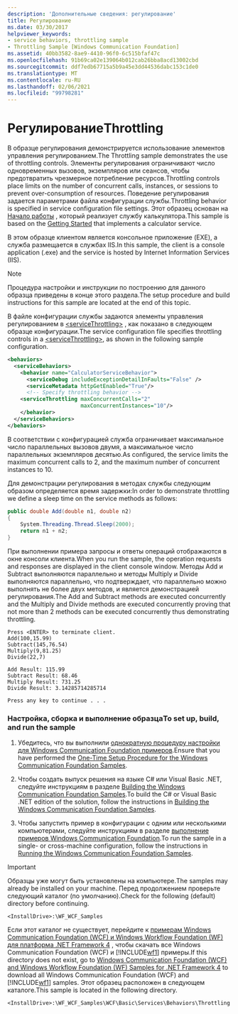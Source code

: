 ```yaml
---
description: 'Дополнительные сведения: регулирование'
title: Регулирование
ms.date: 03/30/2017
helpviewer_keywords:
- service behaviors, throttling sample
- Throttling Sample [Windows Communication Foundation]
ms.assetid: 40bb3582-8ae9-4410-96f0-6c515bfaf47c
ms.openlocfilehash: 91b69ca02e139064b012cab26bba8acd13002cbd
ms.sourcegitcommit: ddf7edb67715a5b9a45e3dd44536dabc153c1de0
ms.translationtype: MT
ms.contentlocale: ru-RU
ms.lasthandoff: 02/06/2021
ms.locfileid: "99798281"
---
```

# <a name="throttling"></a><span data-ttu-id="f9ef6-103">Регулирование</span><span class="sxs-lookup"><span data-stu-id="f9ef6-103">Throttling</span></span>

<span data-ttu-id="f9ef6-104">В образце регулирования демонстрируется использование элементов управления регулированием.</span><span class="sxs-lookup"><span data-stu-id="f9ef6-104">The Throttling sample demonstrates the use of throttling controls.</span></span> <span data-ttu-id="f9ef6-105">Элементы регулирования ограничивают число одновременных вызовов, экземпляров или сеансов, чтобы предотвратить чрезмерное потребление ресурсов.</span><span class="sxs-lookup"><span data-stu-id="f9ef6-105">Throttling controls place limits on the number of concurrent calls, instances, or sessions to prevent over-consumption of resources.</span></span> <span data-ttu-id="f9ef6-106">Поведение регулирования задается параметрами файла конфигурации службы.</span><span class="sxs-lookup"><span data-stu-id="f9ef6-106">Throttling behavior is specified in service configuration file settings.</span></span> <span data-ttu-id="f9ef6-107">Этот образец основан на [Начало работы](getting-started-sample.md) , который реализует службу калькулятора.</span><span class="sxs-lookup"><span data-stu-id="f9ef6-107">This sample is based on the [Getting Started](getting-started-sample.md) that implements a calculator service.</span></span>  
  
 <span data-ttu-id="f9ef6-108">В этом образце клиентом является консольное приложение (EXE), а служба размещается в службах IIS.</span><span class="sxs-lookup"><span data-stu-id="f9ef6-108">In this sample, the client is a console application (.exe) and the service is hosted by Internet Information Services (IIS).</span></span>  
  
> [!NOTE]
> <span data-ttu-id="f9ef6-109">Процедура настройки и инструкции по построению для данного образца приведены в конце этого раздела.</span><span class="sxs-lookup"><span data-stu-id="f9ef6-109">The setup procedure and build instructions for this sample are located at the end of this topic.</span></span>  
  
 <span data-ttu-id="f9ef6-110">В файле конфигурации службы задаются элементы управления регулированием в [\<serviceThrottling>](../../configure-apps/file-schema/wcf/servicethrottling.md) , как показано в следующем образце конфигурации.</span><span class="sxs-lookup"><span data-stu-id="f9ef6-110">The service configuration file specifies throttling controls in a [\<serviceThrottling>](../../configure-apps/file-schema/wcf/servicethrottling.md), as shown in the following sample configuration.</span></span>  
  
```xml  
<behaviors>  
  <serviceBehaviors>  
    <behavior name="CalculatorServiceBehavior">  
      <serviceDebug includeExceptionDetailInFaults="False" />  
      <serviceMetadata httpGetEnabled="True"/>  
      <!-- Specify throttling behavior -->  
    <serviceThrottling maxConcurrentCalls="2"  
                       maxConcurrentInstances="10"/>  
    </behavior>  
  </serviceBehaviors>  
</behaviors>  
```  
  
 <span data-ttu-id="f9ef6-111">В соответствии с конфигурацией служба ограничивает максимальное число параллельных вызовов двумя, а максимальное число параллельных экземпляров десятью.</span><span class="sxs-lookup"><span data-stu-id="f9ef6-111">As configured, the service limits the maximum concurrent calls to 2, and the maximum number of concurrent instances to 10.</span></span>  
  
 <span data-ttu-id="f9ef6-112">Для демонстрации регулирования в методах службы следующим образом определяется время задержки:</span><span class="sxs-lookup"><span data-stu-id="f9ef6-112">In order to demonstrate throttling we define a sleep time on the service methods as follows:</span></span>  
  
```csharp
public double Add(double n1, double n2)  
{  
    System.Threading.Thread.Sleep(2000);  
    return n1 + n2;  
}  
```  
  
 <span data-ttu-id="f9ef6-113">При выполнении примера запросы и ответы операций отображаются в окне консоли клиента.</span><span class="sxs-lookup"><span data-stu-id="f9ef6-113">When you run the sample, the operation requests and responses are displayed in the client console window.</span></span> <span data-ttu-id="f9ef6-114">Методы Add и Subtract выполняются параллельно и методы Multiply и Divide выполняются параллельно, что подтверждает, что параллельно можно выполнять не более двух методов, и является демонстрацией регулирования.</span><span class="sxs-lookup"><span data-stu-id="f9ef6-114">The Add and Subtract methods are executed concurrently and the Multiply and Divide methods are executed concurrently proving that not more than 2 methods can be executed concurrently thus demonstrating throttling.</span></span>  
  
```console  
Press <ENTER> to terminate client.  
Add(100,15.99)  
Subtract(145,76.54)  
Multiply(9,81.25)  
Divide(22,7)  
  
Add Result: 115.99  
Subtract Result: 68.46  
Multiply Result: 731.25  
Divide Result: 3.14285714285714  
  
Press any key to continue . . .  
```  
  
### <a name="to-set-up-build-and-run-the-sample"></a><span data-ttu-id="f9ef6-115">Настройка, сборка и выполнение образца</span><span class="sxs-lookup"><span data-stu-id="f9ef6-115">To set up, build, and run the sample</span></span>  
  
1. <span data-ttu-id="f9ef6-116">Убедитесь, что вы выполнили [однократную процедуру настройки для Windows Communication Foundation примеров](one-time-setup-procedure-for-the-wcf-samples.md).</span><span class="sxs-lookup"><span data-stu-id="f9ef6-116">Ensure that you have performed the [One-Time Setup Procedure for the Windows Communication Foundation Samples](one-time-setup-procedure-for-the-wcf-samples.md).</span></span>  
  
2. <span data-ttu-id="f9ef6-117">Чтобы создать выпуск решения на языке C# или Visual Basic .NET, следуйте инструкциям в разделе [Building the Windows Communication Foundation Samples](building-the-samples.md).</span><span class="sxs-lookup"><span data-stu-id="f9ef6-117">To build the C# or Visual Basic .NET edition of the solution, follow the instructions in [Building the Windows Communication Foundation Samples](building-the-samples.md).</span></span>  
  
3. <span data-ttu-id="f9ef6-118">Чтобы запустить пример в конфигурации с одним или несколькими компьютерами, следуйте инструкциям в разделе [выполнение примеров Windows Communication Foundation](running-the-samples.md).</span><span class="sxs-lookup"><span data-stu-id="f9ef6-118">To run the sample in a single- or cross-machine configuration, follow the instructions in [Running the Windows Communication Foundation Samples](running-the-samples.md).</span></span>  
  
> [!IMPORTANT]
> <span data-ttu-id="f9ef6-119">Образцы уже могут быть установлены на компьютере.</span><span class="sxs-lookup"><span data-stu-id="f9ef6-119">The samples may already be installed on your machine.</span></span> <span data-ttu-id="f9ef6-120">Перед продолжением проверьте следующий каталог (по умолчанию).</span><span class="sxs-lookup"><span data-stu-id="f9ef6-120">Check for the following (default) directory before continuing.</span></span>  
>
> `<InstallDrive>:\WF_WCF_Samples`  
>
> <span data-ttu-id="f9ef6-121">Если этот каталог не существует, перейдите к [примерам Windows Communication Foundation (WCF) и Windows Workflow Foundation (WF) для платформа .NET Framework 4](https://www.microsoft.com/download/details.aspx?id=21459) , чтобы скачать все Windows Communication Foundation (WCF) и [!INCLUDE[wf1](../../../../includes/wf1-md.md)] примеры.</span><span class="sxs-lookup"><span data-stu-id="f9ef6-121">If this directory does not exist, go to [Windows Communication Foundation (WCF) and Windows Workflow Foundation (WF) Samples for .NET Framework 4](https://www.microsoft.com/download/details.aspx?id=21459) to download all Windows Communication Foundation (WCF) and [!INCLUDE[wf1](../../../../includes/wf1-md.md)] samples.</span></span> <span data-ttu-id="f9ef6-122">Этот образец расположен в следующем каталоге.</span><span class="sxs-lookup"><span data-stu-id="f9ef6-122">This sample is located in the following directory.</span></span>  
>
> `<InstallDrive>:\WF_WCF_Samples\WCF\Basic\Services\Behaviors\Throttling`  
